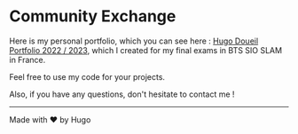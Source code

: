 # Community Exchange

Here is my personal portfolio, which you can see here : [Hugo Doueil Portfolio 2022 / 2023](https://hugodoueil.fr), which I created for my final exams in BTS SIO SLAM in France.

Feel free to use my code for your projects.

Also, if you have any questions, don't hesitate to contact me !

___

Made with ❤️ by Hugo
